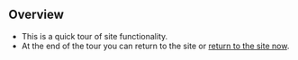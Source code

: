 ## Overview

* This is a quick tour of site functionality.
* At the end of the tour you can return to the site or [return to the site now](https://businessgrp-stage.uoregon.edu/user).

